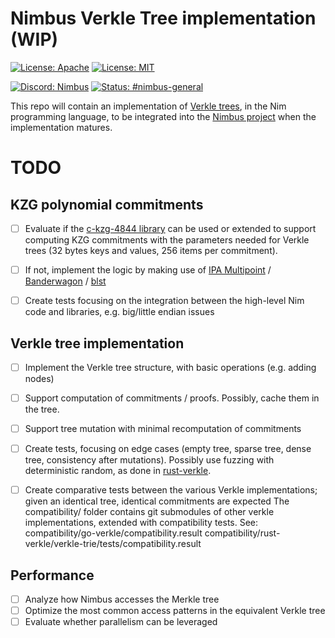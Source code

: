 # Nimbus Verkle Tree implementation (WIP)
[![License: Apache](https://img.shields.io/badge/License-Apache%202.0-blue.svg)](https://opensource.org/licenses/Apache-2.0)
[![License: MIT](https://img.shields.io/badge/License-MIT-blue.svg)](https://opensource.org/licenses/MIT)

[![Discord: Nimbus](https://img.shields.io/badge/discord-nimbus-orange.svg)](https://discord.gg/XRxWahP)
[![Status: #nimbus-general](https://img.shields.io/badge/status-nimbus--general-orange.svg)](https://get.status.im/chat/public/nimbus-general)

This repo will contain an implementation of [Verkle trees](https://dankradfeist.de/ethereum/2021/06/18/verkle-trie-for-eth1.html),
in the Nim programming language, to be integrated into the [Nimbus project](https://github.com/status-im/nimbus-eth1) when the implementation matures.

# TODO

## KZG polynomial commitments

- [ ] Evaluate if the [c-kzg-4844 library](https://github.com/ethereum/c-kzg-4844) can be used or extended to support computing KZG commitments with the parameters needed for Verkle trees (32 bytes keys and values, 256 items per commitment).
- [ ] If not, implement the logic by making use of [IPA Multipoint](https://github.com/crate-crypto/ipa_multipoint) / [Banderwagon](https://github.com/crate-crypto/banderwagon) / [blst](https://github.com/supranational/blst)
- [ ] Create tests focusing on the integration between the high-level Nim code and libraries, e.g. big/little endian issues


## Verkle tree implementation

- [ ] Implement the Verkle tree structure, with basic operations (e.g. adding nodes)
- [ ] Support computation of commitments / proofs. Possibly, cache them in the tree.
- [ ] Support tree mutation with minimal recomputation of commitments
- [ ] Create tests, focusing on edge cases (empty tree, sparse tree, dense tree, consistency after mutations). Possibly use fuzzing with deterministic random, as done in [rust-verkle](https://github.com/crate-crypto/rust-verkle/blob/master/verkle-trie/tests/trie_fuzzer.rs).
- [ ] Create comparative tests between the various Verkle implementations; given an identical tree, identical commitments are expected
      The compatibility/ folder contains git submodules of other verkle implementations, extended with compatibility tests. See:
          compatibility/go-verkle/compatibility.result
          compatibility/rust-verkle/verkle-trie/tests/compatibility.result


## Performance

- [ ] Analyze how Nimbus accesses the Merkle tree
- [ ] Optimize the most common access patterns in the equivalent Verkle tree
- [ ] Evaluate whether parallelism can be leveraged
